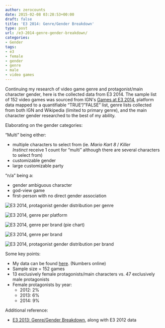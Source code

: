 ```yaml
---
author: zerocounts
date: 2015-02-08 03:28:53+00:00
draft: false
title: 'E3 2014: Genre/Gender Breakdown'
type: post
url: /e3-2014-genre-gender-breakdown/
categories:
- Gender
tags:
- e3
- female
- gender
- genre
- male
- video games
---
```


Continuing my research of video game genre and protagonist/main character gender, here is the collected data from E3 2014. The sample list of 152 video games was sourced from IGN's [Games at E3 2014](http://www.ign.com/wikis/e3/Games_at_E3_2014), platform data mapped to a quantifiable “TRUE”/”FALSE” list, genre lists collected from both IGN and Wikipedia (limited to primary genre), and the main character gender researched to the best of my ability.

Elaborating on the gender categories:

“Multi” being either:
- multiple characters to select from (ie. _Mario Kart 8_ / _Killer Instinct_ receive 1 count for “multi” although there are several characters to select from)
- customizable gender
- large customizable party

“n/a” being a:
- gender ambiguous character
- god-view game
- first-person with no direct gender association

![E3 2014, protagonist gender distribution per genre](/e3-2014-protagonist-gender-distribution-per-genre.png)

![E3 2014, genre per platform](/e3-2014-genre-per-platform.png)

![E3 2014, genre per brand (pie chart)](/e3-2014-genre-per-brand-pie.png)

![E3 2014, genre per brand](/e3-2014-genre-per-brand.png)

![E3 2014, protagonist gender distribution per brand](/e3-2014-protagonist-distribution-per-brand.png)

Some key points:
- My data can be found [here](https://www.icloud.com/numbers/000MUmlwQrHl76HwmdmNB7UrA#E3_Games_List). (Numbers online)
- Sample size = 152 games
- 13 exclusively female protagonists/main characters vs. 47 exclusively male protagonists
- Female protagonists by year:
	- 2012: 2%
	- 2013: 6%
	- 2014: 9%

Additional reference:
- [E3 2013: Genre/Gender Breakdown](/2013/06/15/e3-2013-genre-gender-breakdown/), along with E3 2012 data